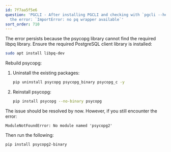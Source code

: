 ```yaml
---
id: 7f7aa5f5e6
question: 'PGCLI - After installing PGCLI and checking with `pgcli --help` we get
  the error: `ImportError: no pq wrapper available`'
sort_order: 710
---
```


The error persists because the psycopg library cannot find the required libpq library. Ensure the required PostgreSQL client library is installed:

```bash
sudo apt install libpq-dev
```

Rebuild psycopg:

1. Uninstall the existing packages:
   
   ```bash
   pip uninstall psycopg psycopg_binary psycopg_c -y
   ```

2. Reinstall psycopg:
   
   ```bash
   pip install psycopg --no-binary psycopg
   ```

The issue should be resolved by now. However, if you still encounter the error:

`ModuleNotFoundError: No module named 'psycopg2'`

Then run the following:

```bash
pip install psycopg2-binary
```